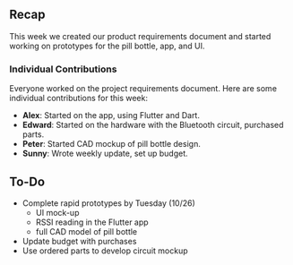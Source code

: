 ## Recap
This week we created our product requirements document and started working on prototypes for the pill bottle, app, and UI.

### Individual Contributions
Everyone worked on the project requirements document. Here are some individual contributions for this week:

- **Alex**: Started on the app, using Flutter and Dart.
- **Edward**: Started on the hardware with the Bluetooth circuit, purchased parts.
- **Peter**: Started CAD mockup of pill bottle design.
- **Sunny**: Wrote weekly update, set up budget.

## To-Do
- Complete rapid prototypes by Tuesday (10/26)
    - UI mock-up 
    - RSSI reading in the Flutter app
    - full CAD model of pill bottle
- Update budget with purchases
- Use ordered parts to develop circuit mockup